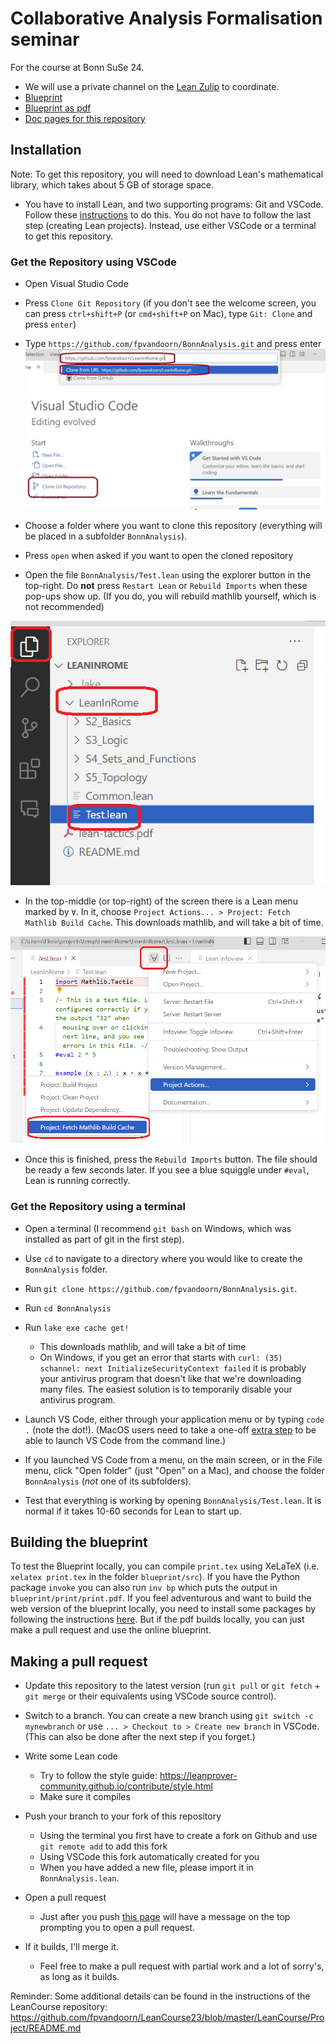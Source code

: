 # Collaborative Analysis Formalisation seminar
For the course at Bonn SuSe 24.

* We will use a private channel on the [Lean Zulip](https://leanprover.zulipchat.com/) to coordinate.
* [Blueprint](http://florisvandoorn.com/BonnAnalysis/blueprint/)
* [Blueprint as pdf](http://florisvandoorn.com/BonnAnalysis/blueprint.pdf)
* [Doc pages for this repository](http://florisvandoorn.com/BonnAnalysis/docs/)

## Installation

Note: To get this repository, you will need to download Lean's mathematical library, which takes about 5 GB of storage space.

* You have to install Lean, and two supporting programs: Git and VSCode. Follow these [instructions](https://leanprover-community.github.io/get_started.html) to do this. You do not have to follow the last step (creating Lean projects). Instead, use either VSCode or a terminal to get this repository.

### Get the Repository using VSCode

* Open Visual Studio Code
* Press `Clone Git Repository` (if you don't see the welcome screen, you can press `ctrl+shift+P` (or `cmd+shift+P` on Mac), type `Git: Clone` and press `enter`)
* Type `https://github.com/fpvandoorn/BonnAnalysis.git` and press enter
![1](img/ss1.png)

* Choose a folder where you want to clone this repository (everything will be placed in a subfolder `BonnAnalysis`).
* Press `open` when asked if you want to open the cloned repository
* Open the file `BonnAnalysis/Test.lean` using the explorer button in the top-right. Do **not** press `Restart Lean` or `Rebuild Imports` when these pop-ups show up. (If you do, you will rebuild mathlib yourself, which is not recommended)

![2](img/ss2.png)
* In the top-middle (or top-right) of the screen there is a Lean menu marked by `∀`.
  In it, choose `Project Actions... > Project: Fetch Mathlib Build Cache`.
  This downloads mathlib, and will take a bit of time.

![3](img/ss3.png)

* Once this is finished, press the `Rebuild Imports` button. The file should be ready a few seconds later. If you see a blue squiggle under `#eval`, Lean is running correctly.


### Get the Repository using a terminal

* Open a terminal (I recommend `git bash` on Windows, which was installed as part of git in the first step).

* Use `cd` to navigate to a directory where you would like to create the `BonnAnalysis` folder.

* Run `git clone https://github.com/fpvandoorn/BonnAnalysis.git`.

* Run `cd BonnAnalysis`

* Run `lake exe cache get!`
  * This downloads mathlib, and will take a bit of time
  * On Windows, if you get an error that starts with `curl: (35) schannel: next InitializeSecurityContext failed` it is probably your antivirus program that doesn't like that we're downloading many files. The easiest solution is to temporarily disable your antivirus program.

* Launch VS Code, either through your application menu or by typing
  `code .` (note the dot!). (MacOS users need to take a one-off
  [extra step](https://code.visualstudio.com/docs/setup/mac#_launching-from-the-command-line)
   to be able to launch VS Code from the command line.)

* If you launched VS Code from a menu, on the main screen, or in the File menu,
  click "Open folder" (just "Open" on a Mac), and choose the folder
  `BonnAnalysis` (*not* one of its subfolders).

* Test that everything is working by opening `BonnAnalysis/Test.lean`.
  It is normal if it takes 10-60 seconds for Lean to start up.

## Building the blueprint

To test the Blueprint locally, you can compile `print.tex` using XeLaTeX (i.e. `xelatex print.tex` in the folder `blueprint/src`). If you have the Python package `invoke` you can also run `inv bp` which puts the output in `blueprint/print/print.pdf`.
If you feel adventurous and want to build the web version of the blueprint locally, you need to install some packages by following the instructions [here](https://pypi.org/project/leanblueprint/). But if the pdf builds locally, you can just make a pull request and use the online blueprint.

## Making a pull request

* Update this repository to the latest version (run `git pull` or `git fetch` + `git merge` or their equivalents using VSCode source control).

* Switch to a branch. You can create a new branch using `git switch -c mynewbranch` or use `... > Checkout to > Create new branch` in VSCode. (This can also be done after the next step if you forget.)

* Write some Lean code
  - Try to follow the style guide: https://leanprover-community.github.io/contribute/style.html
  - Make sure it compiles

* Push your branch to your fork of this repository
  - Using the terminal you first have to create a fork on Github and use `git remote add` to add this fork
  - Using VSCode this fork automatically created for you
  - When you have added a new file, please import it in `BonnAnalysis.lean`.

* Open a pull request
  - Just after you push [this page](https://github.com/fpvandoorn/BonnAnalysis) will have a message on the top prompting you to open a pull request.

* If it builds, I'll merge it.
  - Feel free to make a pull request with partial work and a lot of sorry's, as long as it builds.

Reminder: Some additional details can be found in the instructions of the LeanCourse repository: https://github.com/fpvandoorn/LeanCourse23/blob/master/LeanCourse/Project/README.md
